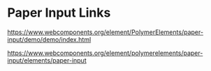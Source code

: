 # Paper Input Links

<https://www.webcomponents.org/element/PolymerElements/paper-input/demo/demo/index.html>

<https://www.webcomponents.org/element/polymerelements/paper-input/elements/paper-input>